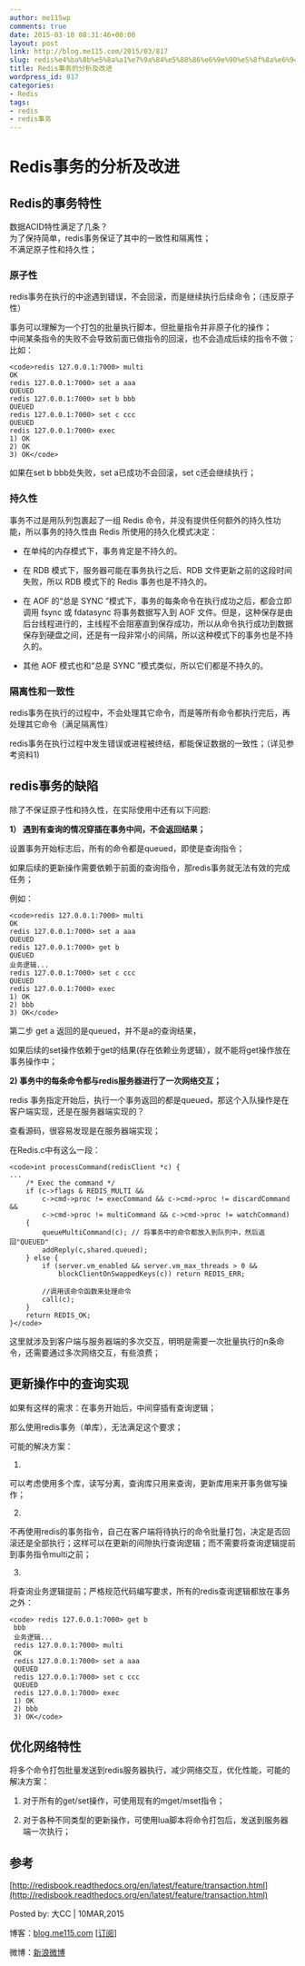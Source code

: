 ```yaml
---
author: me115wp
comments: true
date: 2015-03-10 08:31:46+00:00
layout: post
link: http://blog.me115.com/2015/03/817
slug: redis%e4%ba%8b%e5%8a%a1%e7%9a%84%e5%88%86%e6%9e%90%e5%8f%8a%e6%94%b9%e8%bf%9b
title: Redis事务的分析及改进
wordpress_id: 817
categories:
- Redis
tags:
- redis
- redis事务
---
```


# Redis事务的分析及改进





## Redis的事务特性





数据ACID特性满足了几条？     
为了保持简单，redis事务保证了其中的一致性和隔离性；      
不满足原子性和持久性；





### 原子性





redis事务在执行的中途遇到错误，不会回滚，而是继续执行后续命令；（违反原子性）





事务可以理解为一个打包的批量执行脚本，但批量指令并非原子化的操作；     
中间某条指令的失败不会导致前面已做指令的回滚，也不会造成后续的指令不做；      
比如：




    
    <code>redis 127.0.0.1:7000> multi
    OK
    redis 127.0.0.1:7000> set a aaa
    QUEUED
    redis 127.0.0.1:7000> set b bbb
    QUEUED
    redis 127.0.0.1:7000> set c ccc
    QUEUED
    redis 127.0.0.1:7000> exec
    1) OK
    2) OK
    3) OK</code>





如果在set b bbb处失败，set a已成功不会回滚，set c还会继续执行；





### 持久性





事务不过是用队列包裹起了一组 Redis 命令，并没有提供任何额外的持久性功能，所以事务的持久性由 Redis 所使用的持久化模式决定：






  
  * 在单纯的内存模式下，事务肯定是不持久的。 


  
  * 在 RDB 模式下，服务器可能在事务执行之后、RDB 文件更新之前的这段时间失败，所以 RDB 模式下的 Redis 事务也是不持久的。 


  
  * 在 AOF 的“总是 SYNC ”模式下，事务的每条命令在执行成功之后，都会立即调用 fsync 或 fdatasync 将事务数据写入到 AOF 文件。但是，这种保存是由后台线程进行的，主线程不会阻塞直到保存成功，所以从命令执行成功到数据保存到硬盘之间，还是有一段非常小的间隔，所以这种模式下的事务也是不持久的。 


  
  * 其他 AOF 模式也和“总是 SYNC ”模式类似，所以它们都是不持久的。 





### 隔离性和一致性





redis事务在执行的过程中，不会处理其它命令，而是等所有命令都执行完后，再处理其它命令（满足隔离性）
    
redis事务在执行过程中发生错误或进程被终结，都能保证数据的一致性；（详见参考资料1)





## redis事务的缺陷





除了不保证原子性和持久性，在实际使用中还有以下问题:





**1） 遇到有查询的情况穿插在事务中间，不会返回结果；**

    
设置事务开始标志后，所有的命令都是queued，即使是查询指令；

    
如果后续的更新操作需要依赖于前面的查询指令，那redis事务就无法有效的完成任务；

    
例如：




    
    <code>redis 127.0.0.1:7000> multi
    OK
    redis 127.0.0.1:7000> set a aaa
    QUEUED
    redis 127.0.0.1:7000> get b
    QUEUED
    业务逻辑...
    redis 127.0.0.1:7000> set c ccc
    QUEUED
    redis 127.0.0.1:7000> exec
    1) OK
    2) bbb
    3) OK</code>





第二步 get a 返回的是queued，并不是a的查询结果，
    
如果后续的set操作依赖于get的结果(存在依赖业务逻辑），就不能将get操作放在事务操作中；





**2) 事务中的每条命令都与redis服务器进行了一次网络交互；**

    
redis 事务指定开始后，执行一个事务返回的都是queued，那这个入队操作是在客户端实现，还是在服务器端实现的？

    
查看源码，很容易发现是在服务器端实现；

    
在Redis.c中有这么一段：




    
    <code>int processCommand(redisClient *c) {
    ...
        /* Exec the command */
        if (c->flags & REDIS_MULTI &&
            c->cmd->proc != execCommand && c->cmd->proc != discardCommand &&
            c->cmd->proc != multiCommand && c->cmd->proc != watchCommand)
        {
            queueMultiCommand(c); // 将事务中的命令都放入到队列中，然后返回"QUEUED"
            addReply(c,shared.queued);
        } else {
            if (server.vm_enabled && server.vm_max_threads > 0 &&
                blockClientOnSwappedKeys(c)) return REDIS_ERR;
    
            //调用该命令函数来处理命令
            call(c);
        }
        return REDIS_OK;
    }</code>





这里就涉及到客户端与服务器端的多次交互，明明是需要一次批量执行的n条命令，还需要通过多次网络交互，有些浪费；





## 更新操作中的查询实现





如果有这样的需求：在事务开始后，中间穿插有查询逻辑；
    
那么使用redis事务（单库），无法满足这个要求；





可能的解决方案：






  
  1. 
    

可以考虑使用多个库，读写分离，查询库只用来查询，更新库用来开事务做写操作；


  


  
  2. 
    

不再使用redis的事务指令，自己在客户端将待执行的命令批量打包，决定是否回滚还是全部执行；这样可以在更新的间隙执行查询逻辑；而不需要将查询逻辑提前到事务指令multi之前；


  


  
  3. 
    

将查询业务逻辑提前；严格规范代码编写要求，所有的redis查询逻辑都放在事务之外：



    
    
    <code> redis 127.0.0.1:7000> get b
     bbb
     业务逻辑...
     redis 127.0.0.1:7000> multi
     OK
     redis 127.0.0.1:7000> set a aaa
     QUEUED
     redis 127.0.0.1:7000> set c ccc
     QUEUED
     redis 127.0.0.1:7000> exec
     1) OK
     2) bbb
     3) OK</code>


  





## 优化网络特性





将多个命令打包批量发送到redis服务器执行，减少网络交互，优化性能，可能的解决方案：






  
  1. 对于所有的get/set操作，可使用现有的mget/mset指令； 


  
  2. 对于各种不同类型的更新操作，可使用lua脚本将命令打包后，发送到服务器端一次执行； 





## 参考





[http://redisbook.readthedocs.org/en/latest/feature/transaction.html](http://redisbook.readthedocs.org/en/latest/feature/transaction.html)





Posted by: 大CC | 10MAR,2015
    
博客：[blog.me115.com](http://blog.me115.com) [[订阅](http://feed.feedsky.com/me115)]

    
微博：[新浪微博](http://weibo.com/bigcc115)




